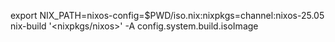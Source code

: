 export NIX_PATH=nixos-config=$PWD/iso.nix:nixpkgs=channel:nixos-25.05
nix-build '<nixpkgs/nixos>' -A config.system.build.isoImage
